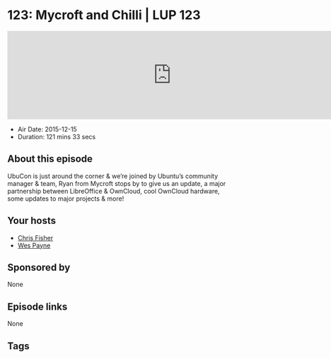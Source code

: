 # 123: Mycroft and Chilli | LUP 123

<iframe src="https://player.fireside.fm/v2/RUkczH-V+MldoxiAW?theme=dark" width="740" height="200" frameborder="0" scrolling="no"></iframe>

* Air Date: 2015-12-15
* Duration: 121 mins 33 secs

## About this episode

UbuCon is just around the corner & we’re joined by Ubuntu’s community manager & team, Ryan from Mycroft stops by to give us an update, a major partnership between LibreOffice & OwnCloud, cool OwnCloud hardware, some updates to major projects & more!

## Your hosts
* [Chris Fisher](https://linuxunplugged.com/hosts/chrislas)
* [Wes Payne](https://linuxunplugged.com/hosts/wes)

## Sponsored by

None



## Episode links

None



## Tags

